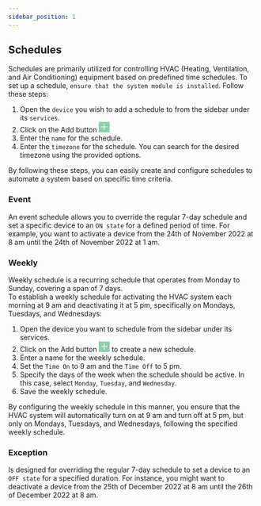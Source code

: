 ```yaml
---
sidebar_position: 1
---
```


## Schedules
Schedules are primarily utilized for controlling HVAC (Heating, Ventilation, and Air Conditioning) equipment based on predefined time schedules. To set up a schedule, `ensure that the system module is installed`. Follow these steps:

1. Open the `device` you wish to add a schedule to from the sidebar under its `services`.
2. Click on the Add button ![add-button.png](../img/apps/add-button.png)
3. Enter the `name` for the schedule.
4. Enter the `timezone` for the schedule. You can search for the desired timezone using the provided options.

By following these steps, you can easily create and configure schedules to automate a system based on specific time criteria.

### Event 
An event schedule allows you to override the regular 7-day schedule and set a specific device to an `ON state` for a defined period of time. For example, you want to activate a device from the 24th of November 2022 at 8 am until the 24th of November 2022 at 1 am.

### Weekly
Weekly schedule is a recurring schedule that operates from Monday to Sunday, covering a span of 7 days. 
<br/>
To establish a weekly schedule for activating the HVAC system each morning at 9 am and deactivating it at 5 pm, specifically on Mondays, Tuesdays, and Wednesdays:

1. Open the device you want to schedule from the sidebar under its services.
2. Click on the Add button ![add-button.png](../img/apps/add-button.png) to create a new schedule.
3. Enter a name for the weekly schedule.
4. Set the `Time On` to 9 am and the `Time Off` to 5 pm.
5. Specify the days of the week when the schedule should be active. In this case, select `Monday`, `Tuesday`, and `Wednesday`.
6. Save the weekly schedule.

By configuring the weekly schedule in this manner, you ensure that the HVAC system will automatically turn on at 9 am and turn off at 5 pm, but only on Mondays, Tuesdays, and Wednesdays, following the specified weekly schedule.


### Exception 
Is designed for overriding the regular 7-day schedule to set a device to an `OFF state` for a specified duration. For instance, you might want to deactivate a device from the 25th of December 2022 at 8 am until the 26th of December 2022 at 8 am.
